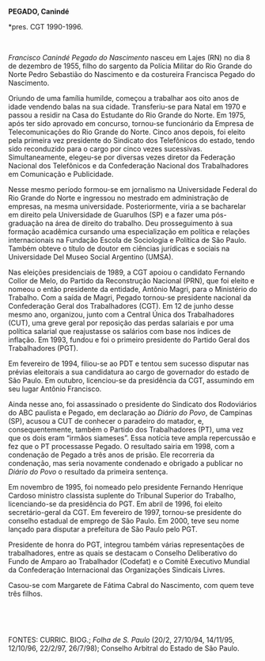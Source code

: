 **PEGADO, Canindé**

\*pres. CGT 1990-1996.

 

*Francisco Canindé Pegado do Nascimento* nasceu em Lajes (RN) no dia 8
de dezembro de 1955, filho do sargento da Polícia Militar do Rio Grande
do Norte Pedro Sebastião do Nascimento e da costureira Francisca Pegado
do Nascimento.

Oriundo de uma família humilde, começou a trabalhar aos oito anos de
idade vendendo balas na sua cidade. Transferiu-se para Natal em 1970 e
passou a residir na Casa do Estudante do Rio Grande do Norte. Em 1975,
após ter sido aprovado em concurso, tornou-se funcionário da Empresa de
Telecomunicações do Rio Grande do Norte. Cinco anos depois, foi eleito
pela primeira vez presidente do Sindicato dos Telefônicos do estado,
tendo sido reconduzido para o cargo por cinco vezes sucessivas.
Simultaneamente, elegeu-se por diversas vezes diretor da Federação
Nacional dos Telefônicos e da Confederação Nacional dos Trabalhadores em
Comunicação e Publicidade.

Nesse mesmo período formou-se em jornalismo na Universidade Federal do
Rio Grande do Norte e ingressou no mestrado em administração de
empresas, na mesma universidade. Posteriormente, viria a se bacharelar
em direito pela Universidade de Guarulhos (SP) e a fazer uma
pós-graduação na área de direito do trabalho. Deu prosseguimento à sua
formação acadêmica cursando uma especialização em política e relações
internacionais na Fundação Escola de Sociologia e Política de São Paulo.
Também obteve o título de doutor em ciências jurídicas e sociais na
Universidade Del Museo Social Argentino (UMSA).

Nas eleições presidenciais de 1989, a CGT apoiou o candidato Fernando
Collor de Melo, do Partido da Reconstrução Nacional (PRN), que foi
eleito e nomeou o então presidente da entidade, Antônio Magri, para o
Ministério do Trabalho. Com a saída de Magri, Pegado tornou-se
presidente nacional da Confederação Geral dos Trabalhadores (CGT). Em 12
de junho desse mesmo ano, organizou, junto com a Central Única dos
Trabalhadores (CUT), uma greve geral por reposição das perdas salariais
e por uma política salarial que reajustasse os salários com base nos
índices de inflação. Em 1993, fundou e foi o primeiro presidente do
Partido Geral dos Trabalhadores (PGT).

Em fevereiro de 1994, filiou-se ao PDT e tentou sem sucesso disputar nas
prévias eleitorais a sua candidatura ao cargo de governador do estado de
São Paulo. Em outubro, licenciou-se da presidência da CGT, assumindo em
seu lugar Antônio Francisco.

Ainda nesse ano, foi assassinado o presidente do Sindicato dos
Rodoviários do ABC paulista e Pegado, em declaração ao *Diário do Povo*,
de Campinas (SP), acusou a CUT de conhecer o paradeiro do matador, e,
consequentemente, também o Partido dos Trabalhadores (PT), uma vez que
os dois eram “irmãos siameses”. Essa notícia teve ampla repercussão e
fez que o PT processasse Pegado. O resultado sairia em 1998, com a
condenação de Pegado a três anos de prisão. Ele recorreria da
condenação, mas seria novamente condenado e obrigado a publicar no
*Diário do Povo* o resultado da primeira sentença.

Em novembro de 1995, foi nomeado pelo presidente Fernando Henrique
Cardoso ministro classista suplente do Tribunal Superior do Trabalho,
licenciando-se da presidência do PGT. Em abril de 1996, foi eleito
secretário-geral da CGT. Em fevereiro de 1997, tornou-se presidente do
conselho estadual de emprego de São Paulo. Em 2000, teve seu nome
lançado para disputar a prefeitura de São Paulo pelo PGT.

Presidente de honra do PGT, integrou também várias representações de
trabalhadores, entre as quais se destacam o Conselho Deliberativo do
Fundo de Amparo ao Trabalhador (Codefat) e o Comitê Executivo Mundial da
Confederação Internacional das Organizações Sindicais Livres.

Casou-se com Margarete de Fátima Cabral do Nascimento, com quem teve
três filhos.

 

 

FONTES: CURRIC. BIOG.; *Folha de S. Paulo* (20/2, 27/10/94, 14/11/95,
12/10/96, 22/2/97, 26/7/98); Conselho Arbitral do Estado de São Paulo.

 
